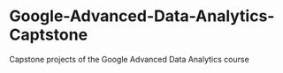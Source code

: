 # Google-Advanced-Data-Analytics-Captstone
Capstone projects of the Google Advanced Data Analytics course
